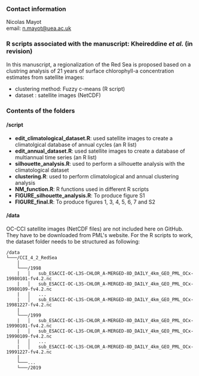 ### Contact information
Nicolas Mayot  
email: n.mayot@uea.ac.uk  


### R scripts associated with the manuscript: Kheireddine *et al.* (in revision)

In this manuscript, a regionalization of the Red Sea is proposed based on a clustring analysis of 21 years of surface chlorophyll-a concentration estimates from satellite images:  

* clustering method: Fuzzy c-means (R script)  
* dataset : satellite images (NetCDF)  

### Contents of the folders
#### /script

* **edit_climatological_dataset.R**: used satellite images to create a climatolgical database of annual cycles (an R list)  
* **edit_annual_dataset.R**: used satellite images to create a database of multiannual time series (an R list)  
* **silhouette_analysis.R**: used to perform a silhouette analysis with the climatological dataset  
* **clustering.R**: used to perform climatological and annual clustering analysis  
* **NM_function.R**: R functions used in different R scripts  
* **FIGURE_silhouette_analysis.R**: To produce figure S1  
* **FIGURE_final.R**: To produce figures 1, 3, 4, 5, 6, 7 and S2   


#### /data
OC-CCI satellite images (NetCDF files) are not included here on GitHub. They have to be downloaded from PML's website. For the R scripts to work, the dataset folder needs to be structured as following:
```
/data
└───/CCI_4_2_RedSea
    │
    └───/1998
    |   │   sub_ESACCI-OC-L3S-CHLOR_A-MERGED-8D_DAILY_4km_GEO_PML_OCx-19980101-fv4.2.nc
    |   │   sub_ESACCI-OC-L3S-CHLOR_A-MERGED-8D_DAILY_4km_GEO_PML_OCx-19980109-fv4.2.nc
    |   │   ...
    |   │   sub_ESACCI-OC-L3S-CHLOR_A-MERGED-8D_DAILY_4km_GEO_PML_OCx-19981227-fv4.2.nc
    |   
    └───/1999
    |   │   sub_ESACCI-OC-L3S-CHLOR_A-MERGED-8D_DAILY_4km_GEO_PML_OCx-19990101-fv4.2.nc
    |   │   sub_ESACCI-OC-L3S-CHLOR_A-MERGED-8D_DAILY_4km_GEO_PML_OCx-19990109-fv4.2.nc
    |   │   ...
    |   │   sub_ESACCI-OC-L3S-CHLOR_A-MERGED-8D_DAILY_4km_GEO_PML_OCx-19991227-fv4.2.nc
    |   
    └───...
    └───/2019
```

